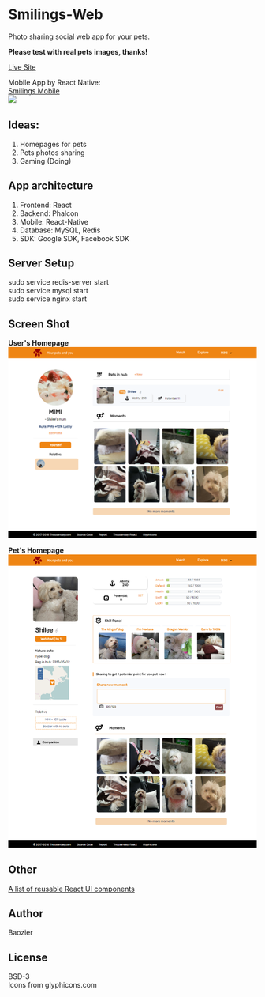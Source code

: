 # Smilings-Web
Photo sharing social web app for your pets.  
  
<b>Please test with real pets images, thanks!</b>  
  
[Live Site](https://smilings.me)  
  
Mobile App by React Native:  
[Smilings Mobile](https://github.com/byn9826/Thousanday-Mobile)  
<img src="https://github.com/byn9826/Thousanday-Mobile/blob/master/example.gif?raw=true" width="200px" />  
  
Ideas:  
--
1. Homepages for pets   
2. Pets photos sharing  
3. Gaming (Doing)  
  
App architecture
--
1. Frontend: React  
2. Backend: Phalcon  
3. Mobile: React-Native  
4. Database: MySQL, Redis  
5. SDK: Google SDK, Facebook SDK  
  
Server Setup  
--
sudo service redis-server start  
sudo service mysql start  
sudo service nginx start  
   
Screen Shot
--
<b>User's Homepage</b>  
![user](https://raw.githubusercontent.com/byn9826/Thousand-Day/master/~legend/user.png)  

<b>Pet's Homepage</b>  
![pet](https://raw.githubusercontent.com/byn9826/Thousand-Day/master/~legend/pet.png)  
   
Other  
--
[A list of reusable React UI components](https://github.com/byn9826/Thousanday-React)  
  
Author  
--
Baozier  
  
License  
--
BSD-3   
Icons from glyphicons.com